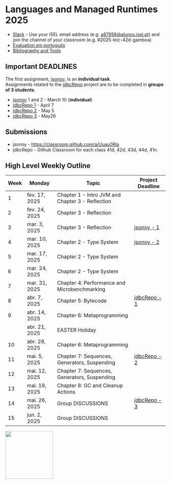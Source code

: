 # Languages and Managed Runtimes 2025

* [Slack](https://isel-leic-lae.slack.com) - Use your ISEL email address (e.g. a87956@alunos.isel.pt) and join the channel of your classroom (e.g. #2025-leic-42d-gamboa)
* [Evaluation _em português_](https://github.com/isel-leic-ave/2025-lae-42d-44d/wiki/evaluation)
* [Bibliography and Tools](https://github.com/isel-leic-ave/2025-lae-42d-44d/wiki/bibliography)

## Important DEADLINES

The first assignment, [jsonoy](https://github.com/isel-leic-ave/jsonoy/), is an
**individual task**.  
Assignments related to the [jdbcRepo](https://github.com/isel-leic-ave/jdbcRepo)
project are to be completed in **groups of 3 students**.

* [jsonoy](https://github.com/isel-leic-ave/jsonoy/) 1 and 2 - March 10 (**individual**)
* [jdbcRepo 1](https://github.com/isel-leic-ave/jdbcRepo) - April 7
* [jdbcRepo 2](https://github.com/isel-leic-ave/jdbcRepo) - May 5
* [jdbcRepo 3](https://github.com/isel-leic-ave/jdbcRepo) - May26

## Submissions
* jsonoy - https://classroom.github.com/a/Uuau0Rla
* jdbcRepo - Github Classroom for each class 41d, 42d, 43d, 44d, 41n.

## High Level Weekly Outline

| Week | Monday  | Topic                                         | Project Deadline        |
|--------|--------------|-----------------------------------------------|---------------|
| 1      | fev. 17, 2025 | Chapter 1 - Intro JVM and Chapter 3 - Reflection |               |
| 2      | fev. 24, 2025 | Chapter 3 - Reflection                       |               |
| 3      | mar. 3, 2025  | Chapter 3 - Reflection                       | [jsonoy - 1](https://github.com/isel-leic-ave/jsonoy/) |
| 4      | mar. 10, 2025 | Chapter 2 - Type System                      | [jsonoy - 2](https://github.com/isel-leic-ave/jsonoy/)      |
| 5      | mar. 17, 2025 | Chapter 2 - Type System                      |               |
| 6      | mar. 24, 2025 | Chapter 2 - Type System                      |               |
| 7      | mar. 31, 2025 | Chapter 4: Performance and Microbenchmarking |          |
| 8      | abr. 7, 2025  | Chapter 5: Bytecode                          | [jdbcRepo - 1](https://github.com/isel-leic-ave/jdbcRepo) |
| 9      | abr. 14, 2025 | Chapter 6: Metaprogramming                   |               |
|        | abr. 21, 2025 | EASTER Holiday                                        |               |
| 10     | abr. 28, 2025 | Chapter 6: Metaprogramming                   |               |
| 11     | mai. 5, 2025  | Chapter 7: Sequences, Generators, Suspending | [jdbcRepo - 2](https://github.com/isel-leic-ave/jdbcRepo)   |
| 12     | mai. 12, 2025 | Chapter 7: Sequences, Generators, Suspending |               |
| 13     | mai. 19, 2025 | Chapter 8: GC and Cleanup Actions            |               |
| 14     | mai. 26, 2025 | Group DISCUSSIONS                                   | [jdbcRepo - 3](https://github.com/isel-leic-ave/jdbcRepo)   |
| 15     | jun. 2, 2025  | Group DISCUSSIONS                                   |               |


<a href="https://leanpub.com/kotlinonjvm">
<img width="150" src="https://i1.rgstatic.net/publication/382975738_The_Managed_Runtime_Environment_Diving_into_the_JVM_with_Kotlin/links/66b5fdc28f7e1236bc486375/largepreview.png">
</a>